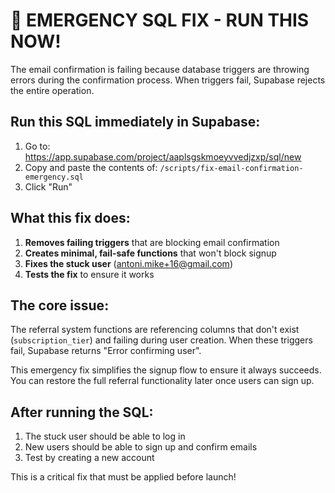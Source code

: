 # 🚨 EMERGENCY SQL FIX - RUN THIS NOW!

The email confirmation is failing because database triggers are throwing errors during the confirmation process. When triggers fail, Supabase rejects the entire operation.

## Run this SQL immediately in Supabase:

1. Go to: https://app.supabase.com/project/aaplsgskmoeyvvedjzxp/sql/new
2. Copy and paste the contents of: `/scripts/fix-email-confirmation-emergency.sql`
3. Click "Run"

## What this fix does:

1. **Removes failing triggers** that are blocking email confirmation
2. **Creates minimal, fail-safe functions** that won't block signup
3. **Fixes the stuck user** (antoni.mike+16@gmail.com)
4. **Tests the fix** to ensure it works

## The core issue:

The referral system functions are referencing columns that don't exist (`subscription_tier`) and failing during user creation. When these triggers fail, Supabase returns "Error confirming user".

This emergency fix simplifies the signup flow to ensure it always succeeds. You can restore the full referral functionality later once users can sign up.

## After running the SQL:

1. The stuck user should be able to log in
2. New users should be able to sign up and confirm emails
3. Test by creating a new account

This is a critical fix that must be applied before launch!